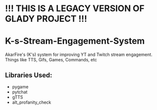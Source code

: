 # !!! THIS IS A LEGACY VERSION OF GLADY PROJECT !!!

# K-s-Stream-Engagement-System
AkarFire's (K's) system for improving YT and Twitch stream engagement. Things like TTS, Gifs, Games, Commands, etc

## Libraries Used:
* pygame
* pytchat
* gTTS
* alt_profanity_check

